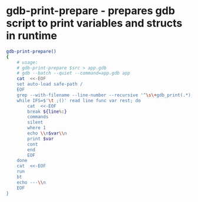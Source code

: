 gdb-print-prepare - prepares gdb script to print variables and structs in runtime
====


``` bash
gdb-print-prepare()
{
	# usage:
	# gdb-print-prepare $src > app.gdb
	# gdb --batch --quiet --command=app.gdb app
	cat  <<-EOF
	set auto-load safe-path /
	EOF
	grep --with-filename --line-number --recursive '^\s\+gdb_print(.*);' $1 | \
	while IFS=$'\t ;()' read line func var rest; do
		cat  <<-EOF
		break ${line%:}
		commands
		silent
		where 1
		echo \\n$var\\n
		print $var
		cont
		end
		EOF
	done
	cat  <<-EOF
	run
	bt
	echo ---\\n
	EOF
}
```
